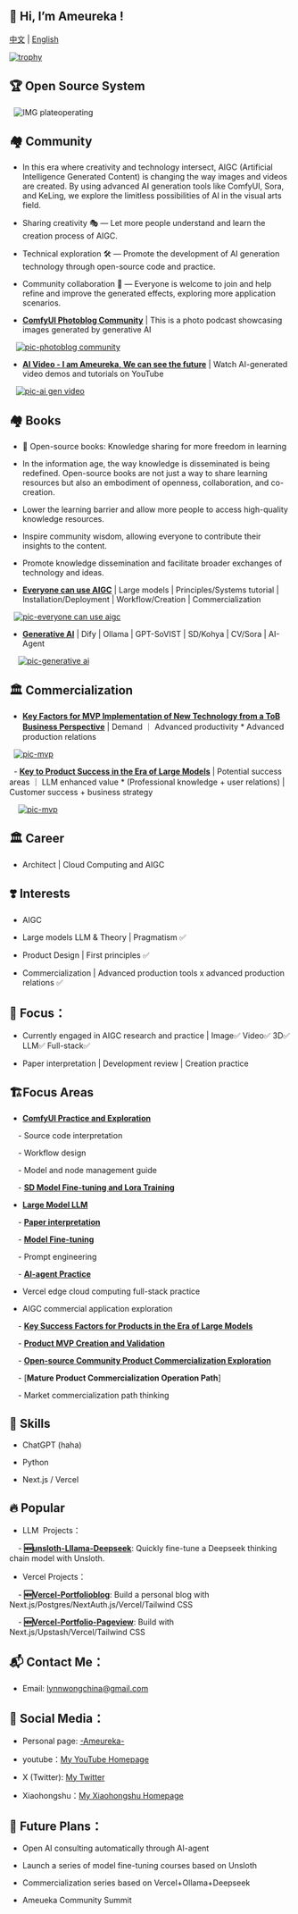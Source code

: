 <!---

- 👋 Hi, I’m Ameureka ,

- 👀 I’m interested in AI

- 🌱 I am currently working in the field of cloud computing and generative artificial intelligence.

- 💞️ I’m looking to collaborate on ...

- 📫 How to reach me ...

ameureka/ameureka is a ✨ special ✨ repository because its `README.md` (this file) appears on your GitHub profile.

You can click the Preview link to take a look at your changes.

--->


## 👋 Hi, I’m Ameureka !

[中文](README.md) | [English](README.en.md)

<!---

![你的GitHub统计](https://github-readme-stats.vercel.app/api?username=ameureka&show_icons=true)

--->

<!---
![](https://komarev.com/ghpvc/?username=ameureka)

--->

<!---
![Visitor Count](https://visitor-badge.laobi.icu/badge?page_id=你的用户名.仓库名)

--->
<!---

[![Ashutosh's github activity graph](https://github-readme-activity-graph.vercel.app/graph?username=ameureka)](https://github.com/ashutosh00710/github-readme-activity-graph)

--->
<!---

[![Ashutosh's github activity graph](https://github-readme-activity-graph.vercel.app/graph?username=ameureka&theme=github-compact)](https://github.com/ashutosh00710/github-readme-activity-graph)

--->

[![trophy](https://github-profile-trophy.vercel.app/?username=ameureka)](https://github.com/ryo-ma/github-profile-trophy)


<!---

简洁版

--->


## 🏆 **Open Source System**


  ![IMG plateoperating](https://github.com/ameureka/ameureka/blob/main/files/plateoperation.png)



## 🏘️ **Community**


- In this era where creativity and technology intersect, AIGC (Artificial Intelligence Generated Content) is changing the way images and videos are created. By using advanced AI generation tools like ComfyUI, Sora, and KeLing, we explore the limitless possibilities of AI in the visual arts field.

- Sharing creativity 🎭 — Let more people understand and learn the creation process of AIGC.

- Technical exploration 🛠️ — Promote the development of AI generation technology through open-source code and practice.

- Community collaboration 🤝 — Everyone is welcome to join and help refine and improve the generated effects, exploring more application scenarios.


- [**ComfyUI Photoblog Community**](https://photoblog.ameureka.com/) | This is a photo podcast showcasing images generated by generative AI

   [![pic-photoblog community](https://github.com/ameureka/ameureka/blob/main/files/photoblog.png)](https://photoblog.ameureka.com/) 


- [**AI Video - I am Ameureka, We can see the future**](https://www.youtube.com/watch?v=fv93Lxr98vw) | Watch AI-generated video demos and tutorials on YouTube


   [![pic-ai gen video](https://github.com/ameureka/ameureka/blob/main/files/video-iameureka.png)](https://www.youtube.com/watch?v=fv93Lxr98vw)



## 🏘️ **Books**


- 📖 Open-source books: Knowledge sharing for more freedom in learning

- In the information age, the way knowledge is disseminated is being redefined. Open-source books are not just a way to share learning resources but also an embodiment of openness, collaboration, and co-creation.

- Lower the learning barrier and allow more people to access high-quality knowledge resources.

- Inspire community wisdom, allowing everyone to contribute their insights to the content.

- Promote knowledge dissemination and facilitate broader exchanges of technology and ideas.


- [**Everyone can use AIGC**](https://aigcbook.ameureka.com/) | Large models | Principles/Systems tutorial | Installation/Deployment | Workflow/Creation | Commercialization

  [![pic-everyone can use aigc](https://github.com/ameureka/ameureka/blob/main/files/Everyone%20can%20use%20AIGC.webp)](https://aigcbook.ameureka.com/)


- [**Generative AI**](https://genaibook.ameureka.com/) | Dify | Ollama | GPT-SoVIST | SD/Kohya | CV/Sora | AI-Agent

 
  [![pic-generative ai](https://github.com/ameureka/ameureka/blob/main/files/Generative%20AI.webp)](https://genaibook.ameureka.com/)


## 🏛️ **Commercialization**

- [**Key Factors for MVP Implementation of New Technology from a ToB Business Perspective**](https://github.com/ameureka/Product_Co_Meth/blob/main/001%E6%96%B0%E6%8A%80%E6%9C%AF%E5%9C%A8toB%20%E4%B8%9A%E5%8A%A1%E8%A7%86%E8%A7%92%E4%B8%8BMVP%20%E8%90%BD%E5%9C%B0%E5%85%B3%E9%94%AE%E5%9B%A0%E7%B4%A0.md) | Demand ｜ Advanced productivity * Advanced production relations


  [![pic-mvp](https://github.com/ameureka/Product_Co_Meth/blob/main/AI%E6%8A%80%E6%9C%AF%E8%B5%8B%E8%83%BD%E4%BC%81%E4%B8%9A%E7%94%9F%E4%BA%A7%E5%8A%9B%E6%8F%90%E5%8D%87%E7%9A%84%E5%85%B3%E9%94%AE%E8%A6%81%E7%B4%A0%20-%20visual%20selection.svg)](https://github.com/ameureka/Product_Co_Meth/blob/main/001%E6%96%B0%E6%8A%80%E6%9C%AF%E5%9C%A8toB%20%E4%B8%9A%E5%8A%A1%E8%A7%86%E8%A7%92%E4%B8%8BMVP%20%E8%90%BD%E5%9C%B0%E5%85%B3%E9%94%AE%E5%9B%A0%E7%B4%A0.md)


  - [**Key to Product Success in the Era of Large Models**](https://github.com/ameureka/Product_Co_Meth/blob/main/%E5%A4%A7%E6%A8%A1%E5%9E%8B%E6%97%B6%E4%BB%A3%E4%BA%A7%E5%93%81%E6%88%90%E5%8A%9F%E7%9A%84%E5%85%B3%E9%94%AE.md) | Potential success areas ｜ LLM enhanced value * (Professional knowledge + user relations) | Customer success + business strategy

 
  [![pic-mvp](https://github.com/ameureka/Product_Co_Meth/blob/main/%E5%A4%A7%E8%AF%AD%E8%A8%80%E6%A8%A1%E5%9E%8B%20(LLMs)%20%E6%97%B6%E4%BB%A3%E4%BA%A7%E5%93%81%E6%88%90%E5%8A%9F%E7%9A%84%E5%85%B3%E9%94%AE%20-%20visual%20selection.svg)](https://github.com/ameureka/Product_Co_Meth/blob/main/%E5%A4%A7%E6%A8%A1%E5%9E%8B%E6%97%B6%E4%BB%A3%E4%BA%A7%E5%93%81%E6%88%90%E5%8A%9F%E7%9A%84%E5%85%B3%E9%94%AE.md)



## 🏛️ **Career**

- Architect | Cloud Computing and AIGC


## ❣️ **Interests**

- AIGC

- Large models LLM & Theory | Pragmatism ✅ 

- Product Design | First principles ✅

- Commercialization | Advanced production tools x advanced production relations ✅ 


## 🤖 **Focus**：

- Currently engaged in AIGC research and practice | Image✅ Video✅ 3D✅ LLM✅ Full-stack✅

- Paper interpretation | Development review | Creation practice


## 🏗️**Focus Areas**

- [**ComfyUI Practice and Exploration**](https://aigcbook.ameureka.com/di-wu-zhang-gong-zuo-liu-yin-qing-zhong-ji-jie-dian-mo-xing-cha-jian) 

    - Source code interpretation

    - Workflow design

    - Model and node management guide

    - [**SD Model Fine-tuning and Lora Training**](https://genaibook.ameureka.com/chapter-4-sd-model-inference) 

- [**Large Model LLM**](https://aigcbook.ameureka.com/di-liu-zhang-gong-zuo-liu-dong-he-xin-gao-ji) 

    - [**Paper interpretation**](https://genaibook.ameureka.com/chapter-5-computer-vision-video-generation/5.3-introduction-to-video-generation-model-sora) 

    - [**Model Fine-tuning**](https://github.com/ameureka/unsloth_Lllama_deepseek)

    - Prompt engineering

    - [**AI-agent Practice**](https://genaibook.ameureka.com/chapter-6-ai-agent-on-goning/6.5-agent-best-practices03-replicate) 

- Vercel edge cloud computing full-stack practice

- AIGC commercial application exploration

    - [**Key Success Factors for Products in the Era of Large Models**](https://github.com/ameureka/Product_Co_Meth/blob/main/%E5%A4%A7%E6%A8%A1%E5%9E%8B%E6%97%B6%E4%BB%A3%E4%BA%A7%E5%93%81%E6%88%90%E5%8A%9F%E7%9A%84%E5%85%B3%E9%94%AE.md)

    - [**Product MVP Creation and Validation**](https://github.com/ameureka/Product_Co_Meth/blob/main/001%E6%96%B0%E6%8A%80%E6%9C%AF%E5%9C%A8toB%20%E4%B8%9A%E5%8A%A1%E8%A7%86%E8%A7%92%E4%B8%8BMVP%20%E8%90%BD%E5%9C%B0%E5%85%B3%E9%94%AE%E5%9B%A0%E7%B4%A0.md) 

    - [**Open-source Community Product Commercialization Exploration**](https://github.com/ameureka/Product_Co_Meth/blob/main/%E5%85%A8%E7%90%83%E5%A4%A7%E6%A8%A1%E5%9E%8B%E9%A2%86%E5%9F%9F%E5%BC%80%E6%BA%90%E7%94%9F%E6%80%81%E4%B8%8B%E7%9A%84%E5%95%86%E4%B8%9A%E6%A8%A1%E5%BC%8F.md) 

    - [**Mature Product Commercialization Operation Path**]

    - Market commercialization path thinking


## 🌟 **Skills**

- ChatGPT (haha)

- Python

- Next.js / Vercel


## 🔥 **Popular**


- LLM  Projects：
  

    - **🆕[unsloth-Lllama-Deepseek](https://github.com/ameureka/unsloth_Lllama_deepseek)**: Quickly fine-tune a Deepseek thinking chain model with Unsloth.


- Vercel Projects：



    - **🆕[Vercel-Portfolioblog](https://github.com/ameureka/PortfolioBlog)**: Build a personal blog with Next.js/Postgres/NextAuth.js/Vercel/Tailwind CSS



    - **🆕[Vercel-Portfolio-Pageview](https://github.com/ameureka/Portfolio-Pageview)**: Build with Next.js/Upstash/Vercel/Tailwind CSS





## 📬 **Contact Me**：

- Email: lynnwongchina@gmail.com



## 🔗 **Social Media**：

- Personal page: [-Ameureka-](https://portfolio.ameureka.com/)

- youtube：[My YouTube Homepage](https://www.youtube.com/@ameureka-ai)

- X (Twitter): [My Twitter](https://x.com/am_eureka)

- Xiaohongshu：[My Xiaohongshu Homepage](https://www.xiaohongshu.com/user/profile/5df6e93200000000010051d0?tab=note&subTab=note)



## 📅 **Future Plans**：

- Open AI consulting automatically through AI-agent

- Launch a series of model fine-tuning courses based on Unsloth

- Commercialization series based on Vercel+Ollama+Deepseek

- Ameueka Community Summit
